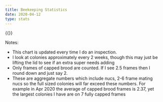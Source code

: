 ```yaml
---
title: Beekeeping Statistics
date: 2020-04-12
type: stats
---
```


{{<framestats>}}

Notes:

- This chart is updated every time I do an inspection. 
- I look at colonies approximately every 2 weeks, though this may just be 
lifting the lid to see if an extra super needs adding
- Only frames of capped brood are counted. If I see 2.5 frames then I round down
and just say 2.
- These are aggregate numbers which include nucs, 2-6 frame mating nucs so the
full sized colonies will far exceed these numbers. For example in Apr 2020 the
average of capped brood frames is 2.37, yet the largest colonies I have are on 7
fully capped frames 
